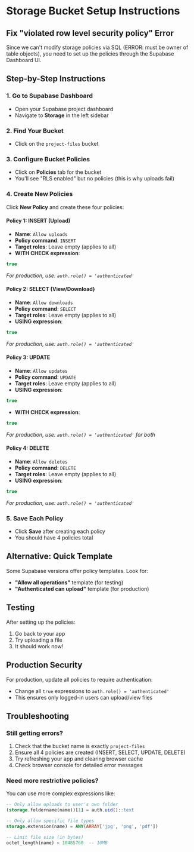 # Storage Bucket Setup Instructions

## Fix "violated row level security policy" Error

Since we can't modify storage policies via SQL (ERROR: must be owner of table objects), you need to set up the policies through the Supabase Dashboard UI.

## Step-by-Step Instructions

### 1. Go to Supabase Dashboard
- Open your Supabase project dashboard
- Navigate to **Storage** in the left sidebar

### 2. Find Your Bucket
- Click on the `project-files` bucket

### 3. Configure Bucket Policies
- Click on **Policies** tab for the bucket
- You'll see "RLS enabled" but no policies (this is why uploads fail)

### 4. Create New Policies

Click **New Policy** and create these four policies:

#### Policy 1: INSERT (Upload)
- **Name**: `Allow uploads`
- **Policy command**: `INSERT`
- **Target roles**: Leave empty (applies to all)
- **WITH CHECK expression**:
```sql
true
```
*For production, use: `auth.role() = 'authenticated'`*

#### Policy 2: SELECT (View/Download)
- **Name**: `Allow downloads`
- **Policy command**: `SELECT`
- **Target roles**: Leave empty (applies to all)
- **USING expression**:
```sql
true
```
*For production, use: `auth.role() = 'authenticated'`*

#### Policy 3: UPDATE
- **Name**: `Allow updates`
- **Policy command**: `UPDATE`
- **Target roles**: Leave empty (applies to all)
- **USING expression**:
```sql
true
```
- **WITH CHECK expression**:
```sql
true
```
*For production, use: `auth.role() = 'authenticated'` for both*

#### Policy 4: DELETE
- **Name**: `Allow deletes`
- **Policy command**: `DELETE`
- **Target roles**: Leave empty (applies to all)
- **USING expression**:
```sql
true
```
*For production, use: `auth.role() = 'authenticated'`*

### 5. Save Each Policy
- Click **Save** after creating each policy
- You should have 4 policies total

## Alternative: Quick Template
Some Supabase versions offer policy templates. Look for:
- **"Allow all operations"** template (for testing)
- **"Authenticated can upload"** template (for production)

## Testing
After setting up the policies:
1. Go back to your app
2. Try uploading a file
3. It should work now!

## Production Security
For production, update all policies to require authentication:
- Change all `true` expressions to `auth.role() = 'authenticated'`
- This ensures only logged-in users can upload/view files

## Troubleshooting

### Still getting errors?
1. Check that the bucket name is exactly `project-files`
2. Ensure all 4 policies are created (INSERT, SELECT, UPDATE, DELETE)
3. Try refreshing your app and clearing browser cache
4. Check browser console for detailed error messages

### Need more restrictive policies?
You can use more complex expressions like:
```sql
-- Only allow uploads to user's own folder
(storage.foldername(name))[1] = auth.uid()::text

-- Only allow specific file types
storage.extension(name) = ANY(ARRAY['jpg', 'png', 'pdf'])

-- Limit file size (in bytes)
octet_length(name) < 10485760  -- 10MB
```